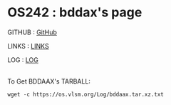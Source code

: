 ---
---

# OS242 : bddax's page


GITHUB : [GitHub](https://github.com/bddaax/os242/)

LINKS : [LINKS](https://github.com/bddaax/os242/blob/master/links.md)

LOG : [LOG](https://bddaax.github.io/os242/TXT/mylog.txt)


<br>
To Get BDDAAX's TARBALL:

```
wget -c https://os.vlsm.org/Log/bddaax.tar.xz.txt

```




